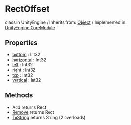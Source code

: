# RectOffset
class in UnityEngine
 / Inherits from: <a href="https://docs.unity3d.com/6000.0/Documentation/ScriptReference/Object.html">Object</a> / Implemented in: <a href="https://docs.unity3d.com/6000.0/Documentation/ScriptReference/UnityEngine.CoreModule.html">UnityEngine.CoreModule</a>

## Properties
- <a href="https://docs.unity3d.com/6000.0/Documentation/ScriptReference/RectOffset-bottom.html">bottom</a> : Int32
- <a href="https://docs.unity3d.com/6000.0/Documentation/ScriptReference/RectOffset-horizontal.html">horizontal</a> : Int32
- <a href="https://docs.unity3d.com/6000.0/Documentation/ScriptReference/RectOffset-left.html">left</a> : Int32
- <a href="https://docs.unity3d.com/6000.0/Documentation/ScriptReference/RectOffset-right.html">right</a> : Int32
- <a href="https://docs.unity3d.com/6000.0/Documentation/ScriptReference/RectOffset-top.html">top</a> : Int32
- <a href="https://docs.unity3d.com/6000.0/Documentation/ScriptReference/RectOffset-vertical.html">vertical</a> : Int32

## Methods
- <a href="https://docs.unity3d.com/6000.0/Documentation/ScriptReference/RectOffset.Add.html">Add</a> returns Rect
- <a href="https://docs.unity3d.com/6000.0/Documentation/ScriptReference/RectOffset.Remove.html">Remove</a> returns Rect
- <a href="https://docs.unity3d.com/6000.0/Documentation/ScriptReference/RectOffset.ToString.html">ToString</a> returns String (2 overloads)
